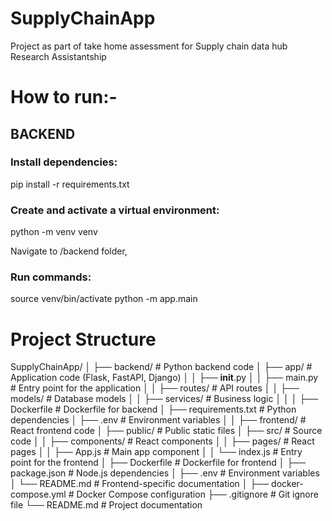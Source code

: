 # SupplyChainApp
Project as part of take home assessment for Supply chain data hub Research Assistantship

# How to run:-
## BACKEND
### Install dependencies:
pip install -r requirements.txt

### Create and activate a virtual environment:
python -m venv venv


Navigate to /backend folder,
### Run commands:
source venv/bin/activate
python -m app.main

# Project Structure

SupplyChainApp/
│
├── backend/                  # Python backend code
│   ├── app/                  # Application code (Flask, FastAPI, Django)
│   │   ├── __init__.py
│   │   ├── main.py           # Entry point for the application
│   │   ├── routes/           # API routes
│   │   ├── models/           # Database models
│   │   ├── services/         # Business logic
│   │
│   ├── Dockerfile             # Dockerfile for backend
│   ├── requirements.txt      # Python dependencies
│   ├── .env                  # Environment variables
│
│
├── frontend/                 # React frontend code
│   ├── public/               # Public static files
│   ├── src/                  # Source code
│   │   ├── components/       # React components
│   │   ├── pages/            # React pages
│   │   ├── App.js            # Main app component
│   │   └── index.js          # Entry point for the frontend
│   ├── Dockerfile             # Dockerfile for frontend
│   ├── package.json           # Node.js dependencies
│   ├── .env                  # Environment variables
│   └── README.md             # Frontend-specific documentation
│
├── docker-compose.yml        # Docker Compose configuration
├── .gitignore                # Git ignore file
└── README.md                 # Project documentation
